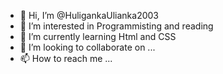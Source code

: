 - 👋 Hi, I’m @HuligankaUlianka2003
- 👀 I’m interested in Programmisting and reading
- 🌱 I’m currently learning Html and CSS
- 💞️ I’m looking to collaborate on ...
- 📫 How to reach me ...

<!---
HuligankaUlianka2003/HuligankaUlianka2003 is a ✨ special ✨ repository because its `README.md` (this file) appears on your GitHub profile.
You can click the Preview link to take a look at your changes.
--->
